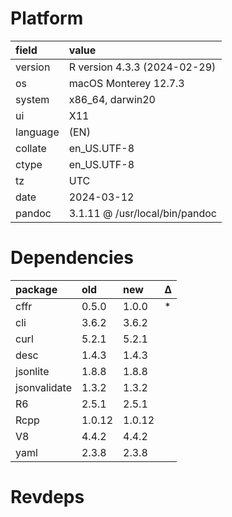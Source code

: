 # Platform

|field    |value                          |
|:--------|:------------------------------|
|version  |R version 4.3.3 (2024-02-29)   |
|os       |macOS Monterey 12.7.3          |
|system   |x86_64, darwin20               |
|ui       |X11                            |
|language |(EN)                           |
|collate  |en_US.UTF-8                    |
|ctype    |en_US.UTF-8                    |
|tz       |UTC                            |
|date     |2024-03-12                     |
|pandoc   |3.1.11 @ /usr/local/bin/pandoc |

# Dependencies

|package      |old    |new    |Δ  |
|:------------|:------|:------|:--|
|cffr         |0.5.0  |1.0.0  |*  |
|cli          |3.6.2  |3.6.2  |   |
|curl         |5.2.1  |5.2.1  |   |
|desc         |1.4.3  |1.4.3  |   |
|jsonlite     |1.8.8  |1.8.8  |   |
|jsonvalidate |1.3.2  |1.3.2  |   |
|R6           |2.5.1  |2.5.1  |   |
|Rcpp         |1.0.12 |1.0.12 |   |
|V8           |4.4.2  |4.4.2  |   |
|yaml         |2.3.8  |2.3.8  |   |

# Revdeps

